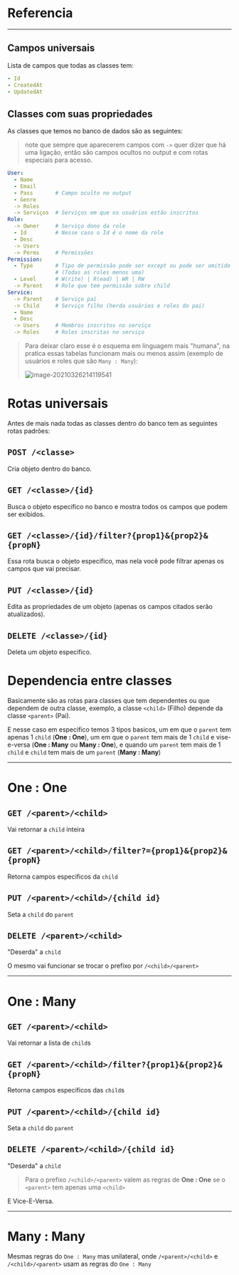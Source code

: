 # Referencia

---

## Campos universais

Lista de campos que todas as classes tem:

```yaml
- Id
- CreatedAt
- UpdatedAt
```



## Classes com suas propriedades

As classes que temos no banco de dados são as seguintes:

> note que sempre que aparecerem campos com `->` quer dizer que há uma ligação, então são campos ocultos no output e com rotas especiais para acesso.

```yaml
User:
  - Name
  - Email
  - Pass       # Campo oculto no output
  - Genre
  -> Roles
  -> Serviços  # Serviços em que os usuários estão inscritos
Role:
  -> Owner     # Serviço dono da role 
  - Id         # Nesse caso o Id é o nome da role
  - Desc
  -> Users
  -> Perms     # Permissões
Permission:
  - Type       # Tipo de permissão pode ser except ou pode ser omitido
               # (Todas as roles menos uma)
  - Level      # W(rite) | R(ead) | WR | RW
  -> Parent    # Role que tem permissão sobre child
Service:
  -> Parent    # Serviço pai
  -> Child     # Serviço filho (herda usuários e roles do pai)
  - Name
  - Desc
  -> Users     # Membros inscritos no serviço
  -> Roles     # Roles inscritas no serviço
```

> Para deixar claro esse é o esquema em linguagem mais "humana", na pratica essas tabelas funcionam mais ou menos assim (exemplo de usuários e roles que são `Many : Many`):
>
> ![image-20210326214119541](./assets/table_demonstration.png)
>
> 

# Rotas universais

Antes de mais nada todas as classes dentro do banco tem as seguintes rotas padrões:

## `POST /<classe>`

Cria objeto dentro do banco.

## `GET /<classe>/{id}`

Busca o objeto especifico no banco e mostra todos os campos que podem ser exibidos.

## `GET /<classe>/{id}/filter?{prop1}&{prop2}&{propN}`

Essa rota busca o objeto especifico, mas nela você pode filtrar apenas os campos que vai precisar.



## `PUT /<classe>/{id}`

 Edita as propriedades de um objeto (apenas os campos citados serão atualizados).

## `DELETE /<classe>/{id}`

Deleta um objeto especifico.

# Dependencia entre classes

Basicamente são as rotas para classes que tem dependentes ou que dependem de outra classe, exemplo, a classe `<child>` (Filho) depende da classe `<parent>` (Pai).

E nesse caso em especifico temos 3 tipos basicos, um em que o `parent` tem apenas 1 `child` (**One : One**), um em que o `parent` tem mais de 1 `child` e vise-e-versa (**One : Many** ou **Many : One**), e quando um `parent` tem mais de 1 `child` e `child` tem mais de um `parent` (**Many : Many**)

---

# **One : One**

## `GET /<parent>/<child>`

Vai retornar a `child` inteira

## `GET /<parent>/<child>/filter?={prop1}&{prop2}&{propN}`

Retorna campos especificos da `child`

## `PUT /<parent>/<child>/{child id}`

Seta a `child` do `parent`

## `DELETE /<parent>/<child>`

"Deserda" a `child`

O mesmo vai funcionar se trocar o prefixo por `/<child>/<parent>`

---

# **One : Many**

## `GET /<parent>/<child>`

Vai retornar a lista de `child`s

## `GET /<parent>/<child>/filter?{prop1}&{prop2}&{propN}`

Retorna campos especificos das `child`s

## `PUT /<parent>/<child>/{child id}`

Seta a `child` do `parent`

## `DELETE /<parent>/<child>/{child id}`

"Deserda" a `child` 

>  Para o prefixo `/<child>/<parent>` valem as regras de  **One : One** se o `<parent>` tem apenas uma `<child>` 

E Vice-E-Versa.

---

# **Many : Many**

Mesmas regras do `One : Many` mas unilateral, onde `/<parent>/<child>` e `/<child>/<parent>` usam as regras do `One : Many`
